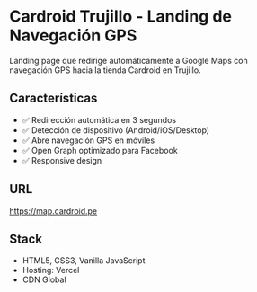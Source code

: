 # Cardroid Trujillo - Landing de Navegación GPS

Landing page que redirige automáticamente a Google Maps con navegación GPS hacia la tienda Cardroid en Trujillo.

## Características

- ✅ Redirección automática en 3 segundos
- ✅ Detección de dispositivo (Android/iOS/Desktop)
- ✅ Abre navegación GPS en móviles
- ✅ Open Graph optimizado para Facebook
- ✅ Responsive design

## URL

https://map.cardroid.pe

## Stack

- HTML5, CSS3, Vanilla JavaScript
- Hosting: Vercel
- CDN Global
